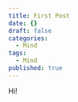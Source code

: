 ```yaml
---
title: First Post
date: {}
draft: false
categories:
  - Mind
tags:
  - Mind
published: true
---
```


Hi!

<script src="https://gist.github.com/YunKK/38c5c82e68b7a4e5a79801e7eacc3c39.js"></script>

